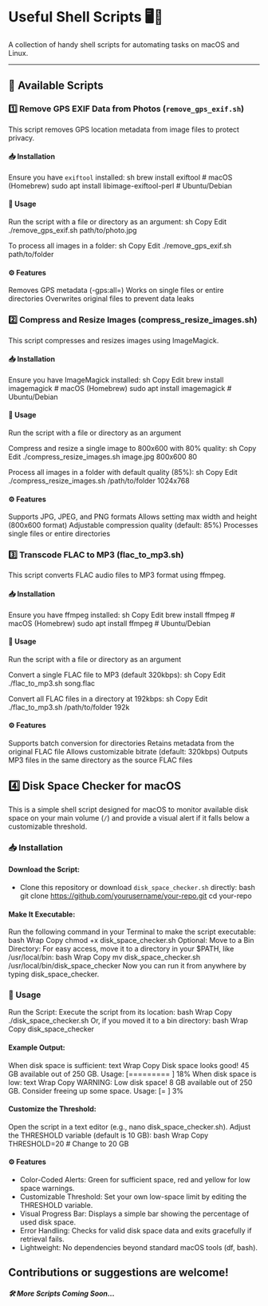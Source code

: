 # Useful Shell Scripts 🖥️📜

A collection of handy shell scripts for automating tasks on macOS and Linux.

---

## 📜 Available Scripts

### 1️⃣ Remove GPS EXIF Data from Photos (`remove_gps_exif.sh`)

This script removes GPS location metadata from image files to protect privacy.

#### 📥 Installation
Ensure you have `exiftool` installed:
sh
brew install exiftool  # macOS (Homebrew)
sudo apt install libimage-exiftool-perl  # Ubuntu/Debian

#### 🚀 Usage
Run the script with a file or directory as an argument:
sh
Copy
Edit
./remove_gps_exif.sh path/to/photo.jpg

To process all images in a folder:
sh
Copy
Edit
./remove_gps_exif.sh path/to/folder

#### ⚙️ Features
Removes GPS metadata (-gps:all=)
Works on single files or entire directories
Overwrites original files to prevent data leaks

### 2️⃣ Compress and Resize Images (compress_resize_images.sh)
This script compresses and resizes images using ImageMagick.

#### 📥 Installation
Ensure you have ImageMagick installed:
sh
Copy
Edit
brew install imagemagick  # macOS (Homebrew)
sudo apt install imagemagick  # Ubuntu/Debian

#### 🚀 Usage
Run the script with a file or directory as an argument

Compress and resize a single image to 800x600 with 80% quality:
sh
Copy
Edit
./compress_resize_images.sh image.jpg 800x600 80

Process all images in a folder with default quality (85%):
sh
Copy
Edit
./compress_resize_images.sh /path/to/folder 1024x768

#### ⚙️ Features
Supports JPG, JPEG, and PNG formats
Allows setting max width and height (800x600 format)
Adjustable compression quality (default: 85%)
Processes single files or entire directories

### 3️⃣ Transcode FLAC to MP3 (flac_to_mp3.sh)
This script converts FLAC audio files to MP3 format using ffmpeg.

#### 📥 Installation
Ensure you have ffmpeg installed:
sh
Copy
Edit
brew install ffmpeg  # macOS (Homebrew)
sudo apt install ffmpeg  # Ubuntu/Debian

#### 🚀 Usage
Run the script with a file or directory as an argument

Convert a single FLAC file to MP3 (default 320kbps):
sh
Copy
Edit
./flac_to_mp3.sh song.flac

Convert all FLAC files in a directory at 192kbps:
sh
Copy
Edit
./flac_to_mp3.sh /path/to/folder 192k

#### ⚙️ Features
Supports batch conversion for directories
Retains metadata from the original FLAC file
Allows customizable bitrate (default: 320kbps)
Outputs MP3 files in the same directory as the source FLAC files

## 4️⃣ Disk Space Checker for macOS
This is a simple shell script designed for macOS to monitor available disk space on your main volume (`/`) and provide a visual alert if it falls below a customizable threshold.

### 📥 Installation

#### Download the Script:
   - Clone this repository or download `disk_space_checker.sh` directly:
     bash
     git clone https://github.com/yourusername/your-repo.git
     cd your-repo
#### Make It Executable:
Run the following command in your Terminal to make the script executable:
bash
Wrap
Copy
chmod +x disk_space_checker.sh
Optional: Move to a Bin Directory:
For easy access, move it to a directory in your $PATH, like /usr/local/bin:
bash
Wrap
Copy
mv disk_space_checker.sh /usr/local/bin/disk_space_checker
Now you can run it from anywhere by typing disk_space_checker.

### 🚀 Usage
Run the Script:
Execute the script from its location:
bash
Wrap
Copy
./disk_space_checker.sh
Or, if you moved it to a bin directory:
bash
Wrap
Copy
disk_space_checker

#### Example Output:
When disk space is sufficient:
text
Wrap
Copy
Disk space looks good!
45 GB available out of 250 GB.
Usage: [=========                                         ] 18%
When disk space is low:
text
Wrap
Copy
WARNING: Low disk space!
8 GB available out of 250 GB.
Consider freeing up some space.
Usage: [=                                                 ] 3%

#### Customize the Threshold:
Open the script in a text editor (e.g., nano disk_space_checker.sh).
Adjust the THRESHOLD variable (default is 10 GB):
bash
Wrap
Copy
THRESHOLD=20  # Change to 20 GB

#### ⚙️ Features
- Color-Coded Alerts: Green for sufficient space, red and yellow for low space warnings.
- Customizable Threshold: Set your own low-space limit by editing the THRESHOLD variable.
- Visual Progress Bar: Displays a simple bar showing the percentage of used disk space.
- Error Handling: Checks for valid disk space data and exits gracefully if retrieval fails.
- Lightweight: No dependencies beyond standard macOS tools (df, bash).

## Contributions or suggestions are welcome!

##### 🛠️ More Scripts Coming Soon...
